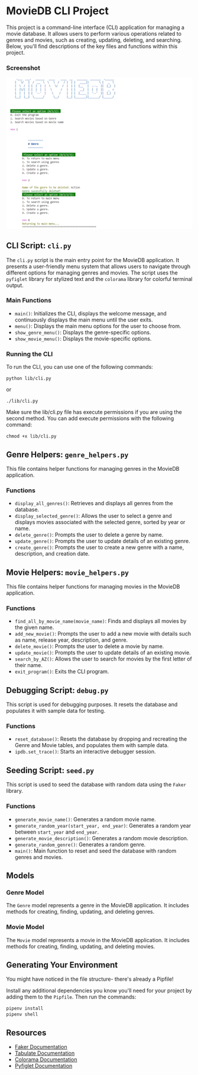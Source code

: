 # MovieDB CLI Project

This project is a command-line interface (CLI) application for managing a movie database. It allows users to perform various operations related to genres and movies, such as creating, updating, deleting, and searching. Below, you'll find descriptions of the key files and functions within this project.

### Screenshot
![MovieDBScreenshot](MovieDB_CLI.png)

## CLI Script: `cli.py`

The `cli.py` script is the main entry point for the MovieDB application. It presents a user-friendly menu system that allows users to navigate through different options for managing genres and movies. The script uses the `pyfiglet` library for stylized text and the `colorama` library for colorful terminal output.

### Main Functions

- `main()`: Initializes the CLI, displays the welcome message, and continuously displays the main menu until the user exits.
- `menu()`: Displays the main menu options for the user to choose from.
- `show_genre_menu()`: Displays the genre-specific options.
- `show_movie_menu()`: Displays the movie-specific options.

### Running the CLI

To run the CLI, you can use one of the following commands:

```console
python lib/cli.py
```
or

```console
./lib/cli.py
```
Make sure the lib/cli.py file has execute permissions if you are using the second method. You can add execute permissions with the following command:

```console
chmod +x lib/cli.py
```

## Genre Helpers: `genre_helpers.py`

This file contains helper functions for managing genres in the MovieDB application.

### Functions

- `display_all_genres()`: Retrieves and displays all genres from the database.
- `display_selected_genre()`: Allows the user to select a genre and displays movies associated with the selected genre, sorted by year or name.
- `delete_genre()`: Prompts the user to delete a genre by name.
- `update_genre()`: Prompts the user to update details of an existing genre.
- `create_genre()`: Prompts the user to create a new genre with a name, description, and creation date.

## Movie Helpers: `movie_helpers.py`

This file contains helper functions for managing movies in the MovieDB application.

### Functions

- `find_all_by_movie_name(movie_name)`: Finds and displays all movies by the given name.
- `add_new_movie()`: Prompts the user to add a new movie with details such as name, release year, description, and genre.
- `delete_movie()`: Prompts the user to delete a movie by name.
- `update_movie()`: Prompts the user to update details of an existing movie.
- `search_by_AZ()`: Allows the user to search for movies by the first letter of their name.
- `exit_program()`: Exits the CLI program.

## Debugging Script: `debug.py`

This script is used for debugging purposes. It resets the database and populates it with sample data for testing.

### Functions

- `reset_database()`: Resets the database by dropping and recreating the Genre and Movie tables, and populates them with sample data.
- `ipdb.set_trace()`: Starts an interactive debugger session.

## Seeding Script: `seed.py`

This script is used to seed the database with random data using the `Faker` library.

### Functions

- `generate_movie_name()`: Generates a random movie name.
- `generate_random_year(start_year, end_year)`: Generates a random year between `start_year` and `end_year`.
- `generate_movie_description()`: Generates a random movie description.
- `generate_random_genre()`: Generates a random genre.
- `main()`: Main function to reset and seed the database with random genres and movies.

## Models

### Genre Model

The `Genre` model represents a genre in the MovieDB application. It includes methods for creating, finding, updating, and deleting genres.

### Movie Model

The `Movie` model represents a movie in the MovieDB application. It includes methods for creating, finding, updating, and deleting movies.

## Generating Your Environment

You might have noticed in the file structure- there's already a Pipfile!

Install any additional dependencies you know you'll need for your project by
adding them to the `Pipfile`. Then run the commands:

```console
pipenv install
pipenv shell
```

## Resources

- [Faker Documentation](https://faker.readthedocs.io/en/master/)
- [Tabulate Documentation](https://pypi.org/project/tabulate/)
- [Colorama Documentation](https://pypi.org/project/colorama/)
- [Pyfiglet Documentation](https://github.com/pwaller/pyfiglet)


